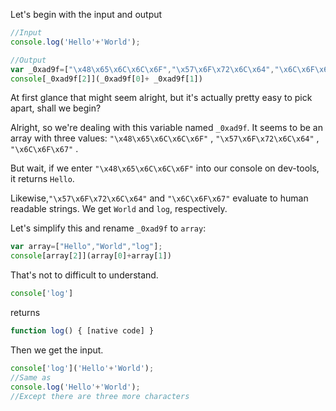 Let's begin with the input and output
```Javascript
//Input
console.log('Hello'+'World');
```
```Javascript
//Output
var _0xad9f=["\x48\x65\x6C\x6C\x6F","\x57\x6F\x72\x6C\x64","\x6C\x6F\x67"];
console[_0xad9f[2]](_0xad9f[0]+ _0xad9f[1])
```
At first glance that might seem alright, but it's actually pretty easy to pick apart, shall we begin?

Alright, so we're dealing with this variable named `_0xad9f`. It seems to be an array with three values:  `"\x48\x65\x6C\x6C\x6F"` , `"\x57\x6F\x72\x6C\x64"` , `"\x6C\x6F\x67"` .

But wait, if we enter `"\x48\x65\x6C\x6C\x6F"` into our console on dev-tools, it returns `Hello`.

Likewise,`"\x57\x6F\x72\x6C\x64"` and `"\x6C\x6F\x67"` evaluate to human readable strings. We get `World` and `log`, respectively.

Let's simplify this and rename `_0xad9f` to `array`:
```Javascript
var array=["Hello","World","log"];
console[array[2]](array[0]+array[1])
```
That's not to difficult to understand.
```Javascript
console['log']
```
returns
```Javascript
function log() { [native code] }
```
Then we get the input.
```Javascript
console['log']('Hello'+'World');
//Same as
console.log('Hello'+'World');
//Except there are three more characters
```
